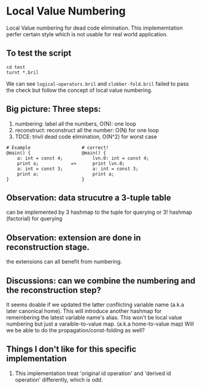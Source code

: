 # Local Value Numbering
Local Value numbering for dead code elimination.
This implememtation perfer certain style which is not usable for real world 
application.

## To test the script
```
cd test
turnt *.bril
```
We can see `logical-operators.bril` and `clobber-fold.bril` failed to pass 
the check but follow the concept of local value numbering.

## Big picture: Three steps:
  1. numbering: label all the numbers, O(N): one loop 
  2. reconstruct: reconstruct all the number: O(N) for one loop
  3. TDCE: trivil dead code elimination, O(N^2) for worst case

```
# Example                   # correct! 
@main() {                   @main() {
    a: int = const 4;           lvn.0: int = const 4;
    print a;            =>      print lvn.0;
    a: int = const 3;           a: int = const 3;
    print a;                    print a;
}                           }
```

## Observation: data strucutre a 3-tuple table
can be implemented by 3 hashmap to the tuple for querying or 3! hashmap (factorial) for querying

## Observation: extension are done in reconstruction stage.
the extensions can all benefit from numbering.

## Discussions: can we combine the numbering and the reconstruction step?
It seems doable if we updated the latter conflicting variable name (a.k.a later canonical home). This will introduce another hashmap for remembering the latest variable name's alias. This won't be local value numbering but just a varaible-to-value map. (a.k.a home-to-value map)
Will we be able to do the propagation/const-folding as well?

## Things I don't like for this specific implementation
1. This implementation treat 'original id operation' and 'derived id operation' 
differently, which is odd.



